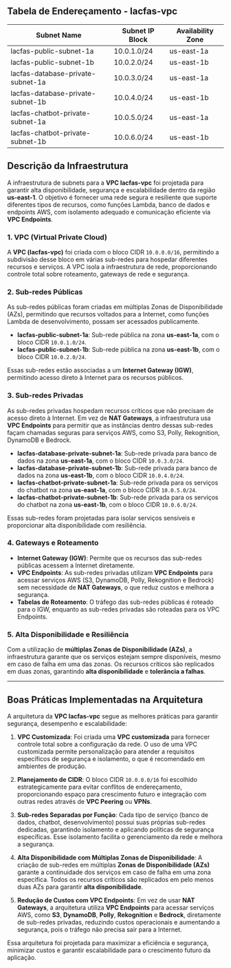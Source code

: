 ## Tabela de Endereçamento - lacfas-vpc

| **Subnet Name**                    | **Subnet IP Block** | **Availability Zone** |
|------------------------------------|---------------------|-----------------------|
| lacfas-public-subnet-1a            | 10.0.1.0/24         | us-east-1a            |
| lacfas-public-subnet-1b            | 10.0.2.0/24         | us-east-1b            |
| lacfas-database-private-subnet-1a  | 10.0.3.0/24         | us-east-1a            |
| lacfas-database-private-subnet-1b  | 10.0.4.0/24         | us-east-1b            |
| lacfas-chatbot-private-subnet-1a   | 10.0.5.0/24         | us-east-1a            |
| lacfas-chatbot-private-subnet-1b   | 10.0.6.0/24         | us-east-1b            |

## Descrição da Infraestrutura

A infraestrutura de subnets para a **VPC lacfas-vpc** foi projetada para garantir alta disponibilidade, segurança e escalabilidade dentro da região **us-east-1**. O objetivo é fornecer uma rede segura e resiliente que suporte diferentes tipos de recursos, como funções Lambda, banco de dados e endpoints AWS, com isolamento adequado e comunicação eficiente via **VPC Endpoints**.

### 1. VPC (Virtual Private Cloud)

A **VPC (lacfas-vpc)** foi criada com o bloco CIDR `10.0.0.0/16`, permitindo a subdivisão desse bloco em várias sub-redes para hospedar diferentes recursos e serviços. A VPC isola a infraestrutura de rede, proporcionando controle total sobre roteamento, gateways de rede e segurança.

### 2. Sub-redes Públicas

As sub-redes públicas foram criadas em múltiplas Zonas de Disponibilidade (AZs), permitindo que recursos voltados para a Internet, como funções Lambda de desenvolvimento, possam ser acessados publicamente.

- **lacfas-public-subnet-1a**: Sub-rede pública na zona **us-east-1a**, com o bloco CIDR `10.0.1.0/24`.
- **lacfas-public-subnet-1b**: Sub-rede pública na zona **us-east-1b**, com o bloco CIDR `10.0.2.0/24`.

Essas sub-redes estão associadas a um **Internet Gateway (IGW)**, permitindo acesso direto à Internet para os recursos públicos.

### 3. Sub-redes Privadas

As sub-redes privadas hospedam recursos críticos que não precisam de acesso direto à Internet. Em vez de **NAT Gateways**, a infraestrutura usa **VPC Endpoints** para permitir que as instâncias dentro dessas sub-redes façam chamadas seguras para serviços AWS, como S3, Polly, Rekognition, DynamoDB e Bedrock.

- **lacfas-database-private-subnet-1a**: Sub-rede privada para banco de dados na zona **us-east-1a**, com o bloco CIDR `10.0.3.0/24`.
- **lacfas-database-private-subnet-1b**: Sub-rede privada para banco de dados na zona **us-east-1b**, com o bloco CIDR `10.0.4.0/24`.
- **lacfas-chatbot-private-subnet-1a**: Sub-rede privada para os serviços do chatbot na zona **us-east-1a**, com o bloco CIDR `10.0.5.0/24`.
- **lacfas-chatbot-private-subnet-1b**: Sub-rede privada para os serviços do chatbot na zona **us-east-1b**, com o bloco CIDR `10.0.6.0/24`.

Essas sub-redes foram projetadas para isolar serviços sensíveis e proporcionar alta disponibilidade com resiliência.

### 4. Gateways e Roteamento

- **Internet Gateway (IGW)**: Permite que os recursos das sub-redes públicas acessem a Internet diretamente.
- **VPC Endpoints**: As sub-redes privadas utilizam **VPC Endpoints** para acessar serviços AWS (S3, DynamoDB, Polly, Rekognition e Bedrock) sem necessidade de **NAT Gateways**, o que reduz custos e melhora a segurança.
- **Tabelas de Roteamento**: O tráfego das sub-redes públicas é roteado para o IGW, enquanto as sub-redes privadas são roteadas para os VPC Endpoints.

### 5. Alta Disponibilidade e Resiliência

Com a utilização de **múltiplas Zonas de Disponibilidade (AZs)**, a infraestrutura garante que os serviços estejam sempre disponíveis, mesmo em caso de falha em uma das zonas. Os recursos críticos são replicados em duas zonas, garantindo **alta disponibilidade** e **tolerância a falhas**.

---

## Boas Práticas Implementadas na Arquitetura

A arquitetura da **VPC lacfas-vpc** segue as melhores práticas para garantir segurança, desempenho e escalabilidade:

1. **VPC Customizada**: Foi criada uma **VPC customizada** para fornecer controle total sobre a configuração da rede. O uso de uma VPC customizada permite personalização para atender a requisitos específicos de segurança e isolamento, o que é recomendado em ambientes de produção.

2. **Planejamento de CIDR**: O bloco CIDR `10.0.0.0/16` foi escolhido estrategicamente para evitar conflitos de endereçamento, proporcionando espaço para crescimento futuro e integração com outras redes através de **VPC Peering** ou **VPNs**.

3. **Sub-redes Separadas por Função**: Cada tipo de serviço (banco de dados, chatbot, desenvolvimento) possui suas próprias sub-redes dedicadas, garantindo isolamento e aplicando políticas de segurança específicas. Esse isolamento facilita o gerenciamento da rede e melhora a segurança.

4. **Alta Disponibilidade com Múltiplas Zonas de Disponibilidade**: A criação de sub-redes em múltiplas **Zonas de Disponibilidade (AZs)** garante a continuidade dos serviços em caso de falha em uma zona específica. Todos os recursos críticos são replicados em pelo menos duas AZs para garantir **alta disponibilidade**.

5. **Redução de Custos com VPC Endpoints**: Em vez de usar **NAT Gateways**, a arquitetura utiliza **VPC Endpoints** para acessar serviços AWS, como **S3**, **DynamoDB**, **Polly**, **Rekognition** e **Bedrock**, diretamente de sub-redes privadas, reduzindo custos operacionais e aumentando a segurança, pois o tráfego não precisa sair para a Internet.

Essa arquitetura foi projetada para maximizar a eficiência e segurança, minimizar custos e garantir escalabilidade para o crescimento futuro da aplicação.
